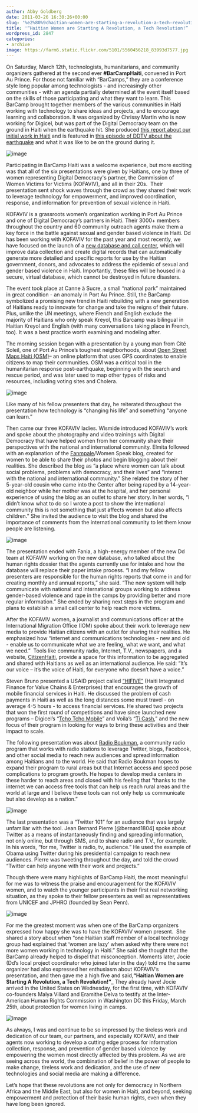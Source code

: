 ```yaml
---
author: Abby Goldberg
date: 2011-03-26 16:30:26+00:00
slug: '%e2%80%9chaitian-women-are-starting-a-revolution-a-tech-revolution%e2%80%9d'
title: '“Haitian Women are Starting A Revolution, a Tech Revolution!” '
wordpress_id: 2847
categories:
- archive
image: https://farm6.static.flickr.com/5101/5560456218_83993d7577.jpg
---
```


On Saturday, March 12th, technologists, humanitarians, and community organizers gathered at the second ever **#BarCampHaiti**, convened in Port Au Prince. For those not familiar with “BarCamps,” they are a conference style long popular among technologists - and increasingly other communities - with an agenda partially determined at the event itself based on the skills of those participating and what they want to learn. This BarCamp brought together members of the various communities in Haiti working with technology to share ideas and projects, and to encourage learning and collaboration. It was organized by Chrissy Martin who is now working for Digicel, but was part of the Digital Democracy team on the ground in Haiti when the earthquake hit. She produced [this report about our initial work in Haiti](http://www.scribd.com/doc/27669359/Digital-Democracy-Haiti-Report-2010) and is featured in [this episode of DDTV about the earthquake](http://www.youtube.com/watch?v=eJe0Kv7LPTg) and what it was like to be on the ground during it.

![image](https://farm6.static.flickr.com/5101/5560456218_83993d7577.jpg)

Participating in BarCamp Haiti was a welcome experience, but more exciting was that all of the six presentations were given by Haitians, one by three of women representing Digital Democracy's partner, the Commission of Women Victims for Victims (KOFAVIV), and all in their 20s.  Their presentation sent shock waves through the crowd as they shared their work to leverage technology for empowerment, and improved coordination, response, and information for prevention of sexual violence in Haiti.

KOFAVIV is a grassroots women’s organization working in Port Au Prince and one of Digital Democracy’s partners in Haiti. Their 3000+ members throughout the country and 60 community outreach agents make them a key force in the battle against sexual and gender based violence in Haiti. Dd has been working with KOFAVIV for the past year and most recently, we have focused on the launch of a [new database and call center](http://digital-democracy.org/2011/03/10/celebrating-international-womens-day-from-haiti/), which will improve data collection and create digital records that can automatically generate more detailed and specific reports for use by the Haitian government, donors, and advocates to address the epidemic of sexual and gender based violence in Haiti. Importantly, these files will be housed in a secure, virtual database, which cannot be destroyed in future disasters.

The event took place at Canne à Sucre, a small “national park” maintained in great condition - an anomaly in Port Au Prince. Still, the BarCamp symbolized a promising new trend in Haiti rebuilding with a new generation of Haitians ready to innovate for change and take the reigns of their future. Plus, unlike the UN meetings, where French and English exclude the majority of Haitians who only speak Kreyol, this Barcamp was bilingual in Haitian Kreyol and English (with many conversations taking place in French, too). It was a best practice worth examining and modeling after.

The morning session began with a presentation by a young man from Cité Soleil, one of Port Au Prince’s toughest neighborhoods, about [Open Street Maps Haiti (OSM)](http://www.openstreetmap.org/)– an online platform that uses GPS coordinates to enable citizens to map their communities. OSM was a critical tool in the  humanitarian response post-earthquake, beginning with the search and rescue period, and was later used to map other types of risks and resources, including voting sites and Cholera.

![image](https://farm6.static.flickr.com/5135/5560468352_f168d591cd.jpg)

Like many of his fellow presenters that day, he reiterated throughout the presentation how technology is “changing his life” and something “anyone can learn.”

Then came our three KOFAVIV ladies. Wismide introduced KOFAVIV’s work and spoke about the photography and video trainings with Digital Democracy that have helped women from her community share their perspectives with the national and international community. Elmita followed with an explanation of the [Fanmpale](http://fanmpale.blogspot.com/)/Women Speak blog, created for women to be able to share their photos and begin blogging about their realities. She described the blog as “a place where women can talk about social problems, problems with democracy, and their lives” and “interact with the national and international community.” She related the story of her 5-year-old cousin who came into the Center after being raped by a 14-year-old neighbor while her mother was at the hospital, and her personal experience of using the blog as an outlet to share her story. In her words, “I didn’t know what to do so I wrote a post to show the international community this is not something that just affects women but also affects children.” She invited the audience to visit the blog and shared the importance of comments from the international community to let them know people are listening.

![image](https://farm6.static.flickr.com/5063/5560456214_2d403c0043.jpg)

The presentation ended with Fania, a high-energy member of the new Dd team at KOFAVIV working on the new database, who talked about the human rights dossier that the agents currently use for intake and how the database will replace their paper intake process. “I and my fellow presenters are responsible for the human rights reports that come in and for creating monthly and annual reports,” she said. “The new system will help communicate with national and international groups working to address gender-based violence and rape in the camps by providing better and more regular information.” She ended by sharing next steps in the program and plans to establish a small call center to help reach more victims.

After the KOFAVIV women, a journalist and communications officer at the International Migration Office (IOM) spoke about their work to leverage new media to provide Haitian citizens with an outlet for sharing their realities. He emphasized how “internet and communications technologies - new and old - enable us to communicate what we are feeling, what we want, and what we need.”  Tools like community radio, Internet, T.V., newspapers, and a website, [CitizenHaiti](http://citizenhaiti.org/), provide a space for this information to be aggregated and shared with Haitians as well as an international audience.  He said: “It’s our voice – it’s the voice of Haiti, for everyone who doesn’t have a voice.”

Steven Bruno presented a USAID project called [“HIFIVE”](http://www.microlinks.org/ev_en.php?ID=41315_201&ID2=DO_TOPIC) (Haiti Integrated Finance for Value Chains & Enterprises) that encourages the growth of mobile financial services in Haiti.  He discussed the problem of cash payments in Haiti as well as the long distances some must travel - on average 4-5 hours - to access financial services. He shared two projects that won the first round of competitions and have since launched new programs – Digicel’s “[Tcho Tcho Mobile](http://www.digicelgroup.com/en/media-center/press-releases/achievements/mobile-money-service-comes-to-haiti-with-tchotcho-mobile-from-digicel-and-scotiabank)” and Voila’s “[Ti Cash](//www.mercycorps.org/pressreleases/22104),” and the new focus of their program in looking for ways to bring these activities and their impact to scale.

The following presentation was about [Radio Boukman](http://citizenhaiti.com/radyo_boukman/), a community radio program that works with radio stations to leverage Twitter, blogs, Facebook, and other social media to reach new audiences and spread information among Haitians and to the world. He said that Radio Boukman hopes to expand their program to rural areas but that Internet access and speed pose complications to program growth. He hopes to develop media centers in these harder to reach areas and closed with his feeling that “thanks to the internet we can access free tools that can help us reach rural areas and the world at large and I believe these tools can not only help us communicate but also develop as a nation.”

![image](https://farm6.static.flickr.com/5264/5560456222_969cc344ac.jpg)

The last presentation was a “Twitter 101” for an audience that was largely unfamiliar with the tool. Jean Bernard Pierre [@bernard1804] spoke about Twitter as a means of instantaneously finding and spreading information, not only online, but through SMS, and to share radio and T.V., for example. In his words, “for me, Twitter is radio, tv, audience.” He used the example of Obama using Twitter during his presidential campaign to reach new audiences. Pierre was tweeting throughout the day, and told the crowd “Twitter can help anyone with their work and projects.”

Though there were many highlights of BarCamp Haiti, the most meaningful for me was to witness the praise and encouragement for the KOFAVIV women, and to watch the younger participants in their first real networking situation, as they spoke to their fellow presenters as well as representatives from UNICEF and JPHRO (founded by Sean Penn).

![image](https://farm6.static.flickr.com/5029/5560456220_75c52ca359.jpg)

For me the greatest moment was when one of the BarCamp organizers expressed how happy she was to have the KOFAVIV women present.  She shared a story about when “one Haitian staff member of a local technology group had explained that ‘women are lazy’ when asked why there were not more women working in technology in Haiti.”  She said she thought that the BarCamp already helped to dispel that misconception. Moments later, Jocie (Dd’s local project coordinator who joined later in the day) told me the same organizer had also expressed her enthusiasm about KOFAVIV’s presentation, and then gave me a high five and said,**“Haitian Women are Starting A Revolution, a Tech Revolution!”_** They already have! Jocie arrived in the United States on Wednesday, for the first time, with KOFAVIV co-founders Malya Villard and Eramithe Delva to testify at the Inter-American Human Rights Commission in Washington DC this Friday, March 25th, about protection for women living in camps.

![image](https://farm6.static.flickr.com/5096/5560456224_de77d93483.jpg)

As always, I was and continue to be so impressed by the tireless work and dedication of our team, our partners, and especially KOFAVIV, and their agents now working to develop a cutting edge process for information collection, response, and prevention of gender based violence by empowering the women most directly affected by this problem. As we are seeing across the world, the combination of belief in the power of people to make change, tireless work and dedication, and the use of new technologies and social media are making a difference.

Let’s hope that these revolutions are not only for democracy in Northern Africa and the Middle East, but also for women in Haiti, and beyond, seeking empowerment and protection of their basic human rights, even when they have long been ignored.
